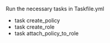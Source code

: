 Run the necessary tasks in Taskfile.yml
- task create_policy
- task create_role
- task attach_policy_to_role

